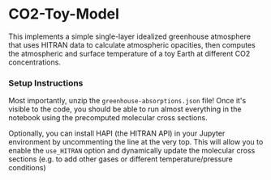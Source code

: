 # CO2-Toy-Model
This implements a simple single-layer idealized greenhouse atmosphere that uses HITRAN data to calculate atmospheric opacities, then computes the atmospheric and surface temperature of a toy Earth at different CO2 concentrations.


### Setup Instructions

Most importantly, unzip the `greenhouse-absorptions.json` file! Once it's visible to the code, you should be able to run almost everything in the notebook using the precomputed molecular cross sections. 

Optionally, you can install HAPI (the HITRAN API) in your Jupyter environment by uncommenting the line at the very top. This will allow you to enable the `use_HITRAN` option and dynamically update the molecular cross sections (e.g. to add other gases or different temperature/pressure conditions)
